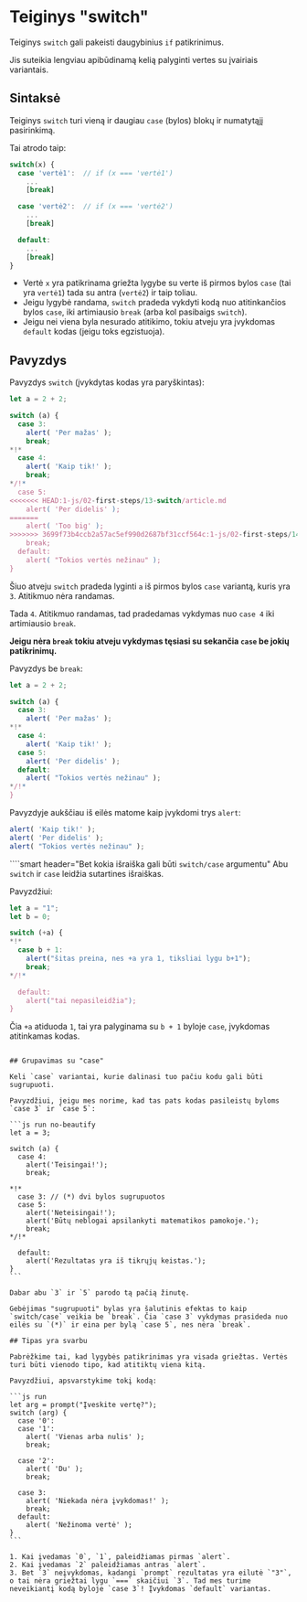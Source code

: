 # Teiginys "switch"

Teiginys `switch` gali pakeisti daugybinius `if` patikrinimus.

Jis suteikia lengviau apibūdinamą kelią palyginti vertes su įvairiais variantais.

## Sintaksė

Teiginys `switch` turi vieną ir daugiau `case` (bylos) blokų ir numatytąjį pasirinkimą.

Tai atrodo taip:

```js no-beautify
switch(x) {
  case 'vertė1':  // if (x === 'vertė1')
    ...
    [break]

  case 'vertė2':  // if (x === 'vertė2')
    ...
    [break]

  default:
    ...
    [break]
}
```

- Vertė `x` yra patikrinama griežta lygybe su verte iš pirmos bylos `case` (tai yra `vertė1`) tada su antra (`vertė2`) ir taip toliau.
- Jeigu lygybė randama, `switch` pradeda vykdyti kodą nuo atitinkančios bylos `case`, iki artimiausio `break` (arba kol pasibaigs `switch`).
- Jeigu nei viena byla nesurado atitikimo, tokiu atveju yra įvykdomas `default` kodas (jeigu toks egzistuoja).

## Pavyzdys

Pavyzdys `switch` (įvykdytas kodas yra paryškintas):

```js run
let a = 2 + 2;

switch (a) {
  case 3:
    alert( 'Per mažas' );
    break;
*!*
  case 4:
    alert( 'Kaip tik!' );
    break;
*/!*
  case 5:
<<<<<<< HEAD:1-js/02-first-steps/13-switch/article.md
    alert( 'Per didelis' );
=======
    alert( 'Too big' );
>>>>>>> 3699f73b4ccb2a57ac5ef990d2687bf31ccf564c:1-js/02-first-steps/14-switch/article.md
    break;
  default:
    alert( "Tokios vertės nežinau" );
}
```

Šiuo atveju `switch` pradeda lyginti `a` iš pirmos bylos `case` variantą, kuris yra `3`. Atitikmuo nėra randamas.

Tada `4`. Atitikmuo randamas, tad pradedamas vykdymas nuo `case 4` iki artimiausio `break`.

**Jeigu nėra `break` tokiu atveju vykdymas tęsiasi su sekančia `case` be jokių patikrinimų.**

Pavyzdys be `break`:

```js run
let a = 2 + 2;

switch (a) {
  case 3:
    alert( 'Per mažas' );
*!*
  case 4:
    alert( 'Kaip tik!' );
  case 5:
    alert( 'Per didelis' );
  default:
    alert( "Tokios vertės nežinau" );
*/!*
}
```

Pavyzdyje aukščiau iš eilės matome kaip įvykdomi trys `alert`:

```js
alert( 'Kaip tik!' );
alert( 'Per didelis' );
alert( "Tokios vertės nežinau" );
```

````smart header="Bet kokia išraiška gali būti `switch/case` argumentu"
Abu `switch` ir `case` leidžia sutartines išraiškas.

Pavyzdžiui:

```js run
let a = "1";
let b = 0;

switch (+a) {
*!*
  case b + 1:
    alert("šitas preina, nes +a yra 1, tiksliai lygu b+1");
    break;
*/!*

  default:
    alert("tai nepasileidžia");
}
```
Čia `+a` atiduoda `1`, tai yra palyginama su `b + 1` byloje `case`, įvykdomas atitinkamas kodas.
````

## Grupavimas su "case"

Keli `case` variantai, kurie dalinasi tuo pačiu kodu gali būti sugrupuoti.

Pavyzdžiui, jeigu mes norime, kad tas pats kodas pasileistų byloms `case 3` ir `case 5`:

```js run no-beautify
let a = 3;

switch (a) {
  case 4:
    alert('Teisingai!');
    break;

*!*
  case 3: // (*) dvi bylos sugrupuotos
  case 5:
    alert('Neteisingai!');
    alert('Būtų neblogai apsilankyti matematikos pamokoje.');
    break;
*/!*

  default:
    alert('Rezultatas yra iš tikrųjų keistas.');
}
```

Dabar abu `3` ir `5` parodo tą pačią žinutę.

Gebėjimas "sugrupuoti" bylas yra šalutinis efektas to kaip `switch/case` veikia be `break`. Čia `case 3` vykdymas prasideda nuo eilės su `(*)` ir eina per bylą `case 5`, nes nėra `break`.

## Tipas yra svarbu

Pabrėžkime tai, kad lygybės patikrinimas yra visada griežtas. Vertės turi būti vienodo tipo, kad atitiktų viena kitą.

Pavyzdžiui, apsvarstykime tokį kodą:

```js run
let arg = prompt("Įveskite vertę?");
switch (arg) {
  case '0':
  case '1':
    alert( 'Vienas arba nulis' );
    break;

  case '2':
    alert( 'Du' );
    break;

  case 3:
    alert( 'Niekada nėra įvykdomas!' );
    break;
  default:
    alert( 'Nežinoma vertė' );
}
```

1. Kai įvedamas `0`, `1`, paleidžiamas pirmas `alert`.
2. Kai įvedamas `2` paleidžiamas antras `alert`.
3. Bet `3` neįvykdomas, kadangi `prompt` rezultatas yra eilutė `"3"`, o tai nėra griežtai lygu `===` skaičiui `3`. Tad mes turime neveikiantį kodą byloje `case 3`! Įvykdomas `default` variantas.
